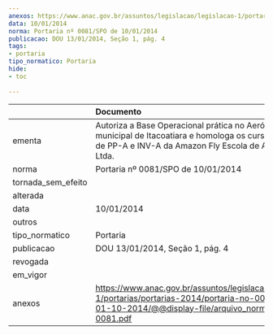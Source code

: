 ```yaml
---
anexos: https://www.anac.gov.br/assuntos/legislacao/legislacao-1/portarias/portarias-2014/portaria-no-0081-spo-de-01-10-2014/@@display-file/arquivo_norma/PA2014-0081.pdf
data: 10/01/2014
norma: Portaria nº 0081/SPO de 10/01/2014
publicacao: DOU 13/01/2014, Seção 1, pág. 4
tags:
- portaria
tipo_normatico: Portaria
hide: 
- toc 
 
---
```


|                    | Documento                                                                                                                                                           |
|:-------------------|:--------------------------------------------------------------------------------------------------------------------------------------------------------------------|
| ementa             | Autoriza a Base Operacional prática no Aeródromo municipal de Itacoatiara e homologa os cursos práticos de PP-A e INV-A da Amazon Fly Escola de Aviação Civil Ltda. |
| norma              | Portaria nº 0081/SPO de 10/01/2014                                                                                                                                  |
| tornada_sem_efeito |                                                                                                                                                                     |
| alterada           |                                                                                                                                                                     |
| data               | 10/01/2014                                                                                                                                                          |
| outros             |                                                                                                                                                                     |
| tipo_normatico     | Portaria                                                                                                                                                            |
| publicacao         | DOU 13/01/2014, Seção 1, pág. 4                                                                                                                                     |
| revogada           |                                                                                                                                                                     |
| em_vigor           |                                                                                                                                                                     |
| anexos             | https://www.anac.gov.br/assuntos/legislacao/legislacao-1/portarias/portarias-2014/portaria-no-0081-spo-de-01-10-2014/@@display-file/arquivo_norma/PA2014-0081.pdf   |